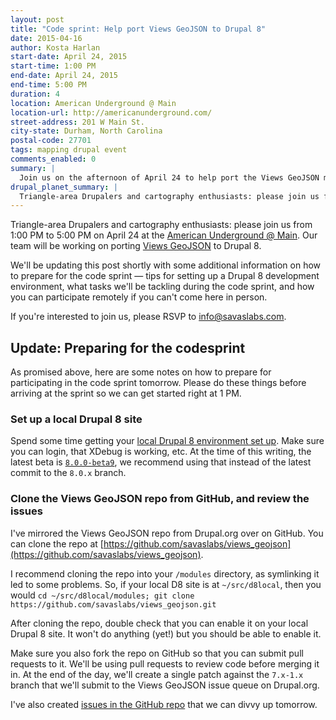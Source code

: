 ```yaml
---
layout: post
title: "Code sprint: Help port Views GeoJSON to Drupal 8"
date: 2015-04-16
author: Kosta Harlan
start-date: April 24, 2015
start-time: 1:00 PM
end-date: April 24, 2015
end-time: 5:00 PM
duration: 4
location: American Underground @ Main
location-url: http://americanunderground.com/
street-address: 201 W Main St.
city-state: Durham, North Carolina
postal-code: 27701
tags: mapping drupal event
comments_enabled: 0
summary: |
  Join us on the afternoon of April 24 to help port the Views GeoJSON module to Drupal 8.
drupal_planet_summary: |
  Triangle-area Drupalers and cartography enthusiasts: please join us from 1:00 PM to 5:00 PM on April 24 at the American Underground @ Main. Our team will be working on porting Views GeoJSON to Drupal 8.
---
```

Triangle-area Drupalers and cartography enthusiasts: please join us from 1:00 PM to 5:00 PM on April 24 at the [American Underground @ Main](http://americanunderground.com/). Our team will be working on porting [Views GeoJSON](https://www.drupal.org/project/views_geojson) to Drupal 8.

We'll be updating this post shortly with some additional information on how to prepare for the code sprint — tips for setting up a Drupal 8 development environment, what tasks we'll be tackling during the code sprint, and how you can participate remotely if you can't come here in person.

If you're interested to join us, please RSVP to [info@savaslabs.com](mailto:info@savaslabs.com).

## Update: Preparing for the codesprint

As promised above, here are some notes on how to prepare for participating in the code sprint tomorrow. Please do these things before arriving at the sprint so we can get started right at 1 PM.

### Set up a local Drupal 8 site

Spend some time getting your [local Drupal 8 environment set up](/2015/04/23/drupal-8-docker-bowline-setup.html). Make sure you can login, that XDebug is working, etc. At the time of this writing, the latest beta is [`8.0.0-beta9`](https://www.drupal.org/node/2459341), we recommend using that instead of the latest commit to the `8.0.x` branch.

### Clone the Views GeoJSON repo from GitHub, and review the issues

I've mirrored the Views GeoJSON repo from Drupal.org over on GitHub. You can clone the repo at [https://github.com/savaslabs/views_geojson](https://github.com/savaslabs/views_geojson).

I recommend cloning the repo into your `/modules` directory, as symlinking it led to some problems. So, if your local D8 site is at `~/src/d8local`, then you would `cd ~/src/d8local/modules; git clone https://github.com/savaslabs/views_geojson.git`

After cloning the repo, double check that you can enable it on your local Drupal 8 site. It won't do anything (yet!) but you should be able to enable it.

Make sure you also fork the repo on GitHub so that you can submit pull requests to it. We'll be using pull requests to review code before merging it in. At the end of the day, we'll create a single patch against the `7.x-1.x` branch that we'll submit to the Views GeoJSON issue queue on Drupal.org.

I've also created [issues in the GitHub repo](https://github.com/savaslabs/views_geojson/issues) that we can divvy up tomorrow.
